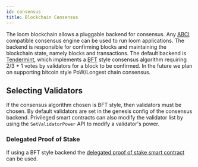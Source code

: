 ```yaml
---
id: consensus
title: Blockchain Censensus
---
```


The loom blockchain allows a pluggable backend for consensus.  Any [ABCI](https://github.com/tendermint/abci) compatible consensus engine can be used to run loom applications.  The backend is responsible for confirming blocks and maintaining the blockchain state, namely blocks and transactions.  The default backend is [Tendermint](https://tendermint.com/), which implements a [BFT](https://en.wikipedia.org/wiki/Byzantine_fault_tolerance) style consensus algorithm requiring 2/3 + 1 votes by validators for a block to be confirmed.  In the future we plan on supporting bitcoin style PoW/Longest chain consensus.

## Selecting Validators
If the consensus algorithm chosen is BFT style, then validators must be chosen.  By default validators are set in the genesis config of the consensus backend.  Privileged smart contracts can also modify the validator list by using the `SetValidatorPower` API to modify a validator's power.

### Delegated Proof of Stake
If using a BFT style backend the [delegated proof of stake smart contract](delegated-proof-of-stake.html) can be used.
